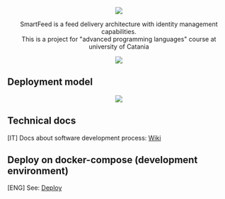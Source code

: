 <p align="center">
  <img src="https://spee.ch/4/templogo.png">
  
</p>

<p align="center">SmartFeed is a feed delivery architecture with identity management capabilities.<br>
  This is a project for "advanced programming languages" course at university of Catania</p>

<p align="center">
  <a href="https://sonarcloud.io/dashboard?id=AlessandroSpallina_SmartFeed">
    <img src="https://sonarcloud.io/api/project_badges/measure?project=AlessandroSpallina_SmartFeed&metric=alert_status">
  </a>
</p>

## Deployment model
<p align="center">
  <img src="https://spee.ch/b/SmartFeed---Deployment-Model.png">
</p>

## Technical docs
[IT] Docs about software development process: [Wiki](https://github.com/AlessandroSpallina/SmartFeed/wiki)

## Deploy on docker-compose (development environment)
[ENG] See: [Deploy](https://github.com/AlessandroSpallina/SmartFeed/blob/master/__deploy/README.md)
